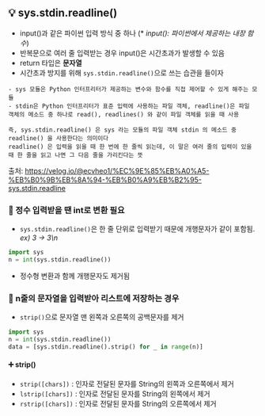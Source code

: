 ## 💡 sys.stdin.readline()
+ input()과 같은 파이썬 입력 방식 중 하나 (* _input(): 파이썬에서 제공하는 내장 함수_)
+ 반복문으로 여러 줄 입력받는 경우 input()은 시간초과가 발생할 수 있음
+ return 타입은 __문자열__
+ 시간초과 방지를 위해 ```sys.stdin.readline()```으로 쓰는 습관을 들이자
```
- sys 모듈은 Python 인터프리터가 제공하는 변수와 함수를 직접 제어할 수 있게 해주는 모듈
- stdin은 Python 인터프리터가 표준 입력에 사용하는 파일 객체, readline()은 파일 객체의 메소드 중 하나로 read(), readlines() 와 같이 파일 객체를 읽을 때 사용

즉, sys.stdin.readline() 은 sys 라는 모듈의 파일 객체 stdin 의 메소드 중 readline() 을 사용한다는 의미이다
readline() 은 입력을 읽을 때 한 번에 한 줄씩 읽는데, 이 말은 여러 줄의 입력이 있을 때 한 줄을 읽고 나면 그 다음 줄을 가리킨다는 뜻
```
출처: https://velog.io/@ecvheo1/%EC%9E%85%EB%A0%A5-%EB%B0%9B%EB%8A%94-%EB%B0%A9%EB%B2%95-sys.stdin.readline


### 📌 정수 입력받을 땐 int로 변환 필요
+ ```sys.stdin.readline()```은 한 줄 단위로 입력받기 때문에 개행문자가 같이 포함됨. _ex) 3 -> 3\n_
```python
import sys
n = int(sys.stdin.readline())
```
+ 정수형 변환과 함께 개행문자도 제거됨

### 📌 n줄의 문자열을 입력받아 리스트에 저장하는 경우
+ ```strip()```으로 문자열 맨 왼쪽과 오른쪽의 공백문자를 제거
```python
import sys
n = int(sys.stdin.readline())
data = [sys.stdin.readline().strip() for _ in range(n)]
```

#### ➕ strip()
+ ```strip([chars])``` : 인자로 전달된 문자를 String의 왼쪽과 오른쪽에서 제거
+ ```lstrip([chars])``` : 인자로 전달된 문자를 String의 왼쪽에서 제거
+ ```rstrip([chars])``` : 인자로 전달된 문자를 String의 오른쪽에서 제거
